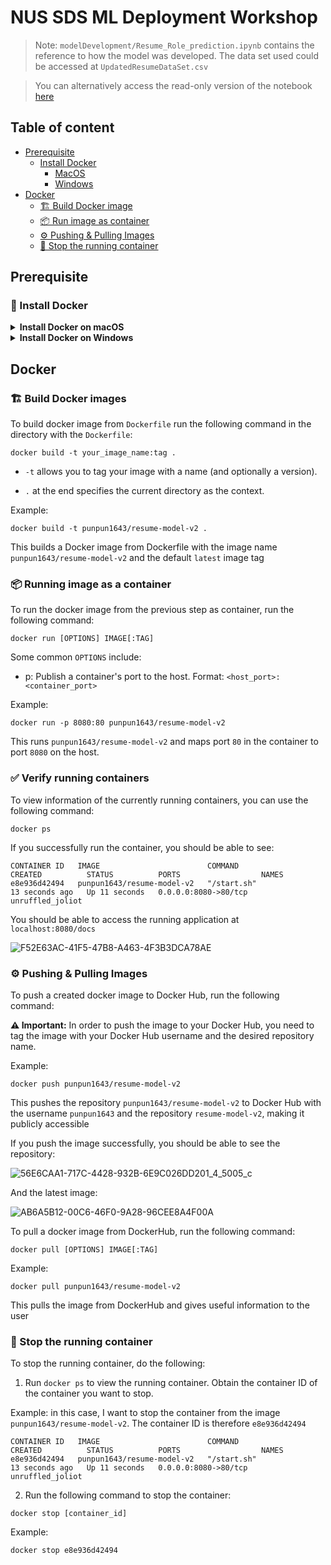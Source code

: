 # NUS SDS ML Deployment Workshop

> Note: `modelDevelopment/Resume_Role_prediction.ipynb` contains the reference to how the model was developed. The data set used could be accessed at `UpdatedResumeDataSet.csv`

> You can alternatively access the read-only version of the notebook [here](https://colab.research.google.com/drive/1UD4CwrGuFIYVA4l1ZvmagU6AzYQt43tU?usp=sharing)

## Table of content

- [Prerequisite](#prerequisite)
    - [Install Docker](#install-docker)
        - [MacOS](#installing-docker-on-macos)
        - [Windows](#installing-docker-on-windows)
- [Docker](#docker)
    - [🏗️ Build Docker image](#build-docker-images)
    - [📦 Run image as container](#running-image-as-a-container)
    - [⚙️ Pushing & Pulling Images](#⚙️-pushing--pulling-images)
    - [🛑 Stop the running container](#🛑-stop-the-running-container)

## Prerequisite

### 🚩 Install Docker

<details markdown="block">
<summary> <b>Install Docker on macOS</b> </summary>

#### Installing Docker on macOS

1. Prerequisites:
    - macOS must be version `10.14` or newer.

    - Virtualization must be enabled on your system (it usually is by default on modern Macs).

2. Download Docker Desktop for Mac:
    - Go to the official Docker website: [Docker Hub](https://hub.docker.com/)

    - Navigate to "Get Docker" or "Docker Desktop".

    - Download the Docker Desktop for Mac installer.

3. Install Docker:
    - Locate the downloaded `.dmg` file and double-click to open it.

    - Drag the Docker icon to the Applications folder.

4. Run Docker:
    - Open your Applications folder and click on the Docker app.

    - You'll see a Docker icon in the top status bar indicating that Docker is running.

    - The first time you run Docker, it might ask for privileged access. Grant the necessary permissions.

5. 🎉 Verify Installation:
    - Open Terminal.

    - Run `docker --version` to check the installed version.

        If successful, you should be able to see (note that the exact version could be different):

        ```
        Docker version 24.0.2, build cb74dfc
        ```

    - Run `docker run hello-world` to ensure Docker can pull and run images.

        If successful, you should be able to see:

        ```
        Hello from Docker!
        This message shows that your installation appears to be working correctly.

        To generate this message, Docker took the following steps:
        1. The Docker client contacted the Docker daemon.
        2. The Docker daemon pulled the "hello-world" image from the Docker Hub.
            (arm64v8)
        3. The Docker daemon created a new container from that image which runs the
            executable that produces the output you are currently reading.
        4. The Docker daemon streamed that output to the Docker client, which sent it
            to your terminal.

        To try something more ambitious, you can run an Ubuntu container with:
        $ docker run -it ubuntu bash

        Share images, automate workflows, and more with a free Docker ID:
        https://hub.docker.com/

        For more examples and ideas, visit:
        https://docs.docker.com/get-started/
        ```

### 🚩 Sign up for Docker Hub

If you don't have a Docker Hub account, create one [here](https://hub.docker.com/signup). This will be required for you to push and store your Docker image. 
</details>

<details markdown="block">
<summary> <b>Install Docker on Windows</b> </summary>

#### Installing Docker on Windows

1. Prerequisites:
    - Windows 10 64-bit: Pro, Enterprise, or Education (Build 16299 or later). For Windows 10 Home, ensure you're updated to at least version 2004 and follow additional steps during setup.

    - Hyper-V and Containers Windows features must be enabled. Docker will enable these for you, but if you're using a virtual machine, ensure that it's configured for virtualization.

2. Download Docker Desktop for Windows:
    - Go to the official Docker website: [Docker Hub](https://hub.docker.com/)

    - Navigate to "Get Docker" or "Docker Desktop".

    - Download the Docker Desktop for Windows installer.

3. Install Docker:
    - Locate the downloaded .exe file and double-click to run the installer.

    - Follow the installation wizard instructions. It may require a restart.

4. Run Docker:
    - Once installed, launch Docker from the Start menu or desktop icon.

    - Docker will start as a tray application.

    - The first time you start Docker, it might take some time to initialize and enable required features.

5. 🎉 Verify Installation:
    - Open Command Prompt or PowerShell.

    - Run `docker --version` to check the installed version.
        If successful, you should be able to see (note that the exact version could be different):

        ```
        Docker version 24.0.2, build cb74dfc
        ```

    - Run `docker run hello-world` to ensure Docker can pull and run images.

        If successful, you should be able to see:

        ```
        Hello from Docker!
        This message shows that your installation appears to be working correctly.

        To generate this message, Docker took the following steps:
        1. The Docker client contacted the Docker daemon.
        2. The Docker daemon pulled the "hello-world" image from the Docker Hub.
            (arm64v8)
        3. The Docker daemon created a new container from that image which runs the
            executable that produces the output you are currently reading.
        4. The Docker daemon streamed that output to the Docker client, which sent it
            to your terminal.

        To try something more ambitious, you can run an Ubuntu container with:
        $ docker run -it ubuntu bash

        Share images, automate workflows, and more with a free Docker ID:
        https://hub.docker.com/

        For more examples and ideas, visit:
        https://docs.docker.com/get-started/
        ```

(Windows 10 Home Users Only):
- Install the WSL 2 Linux kernel update package.

- Set WSL 2 as your default version with `wsl --set-default-version 2`.

### 🚩 Sign up for Docker Hub

If you don't have a Docker Hub account, create one [here](https://hub.docker.com/signup). This will be required for you to push and store your Docker image. 
</details>

## Docker

### 🏗️ Build Docker images

To build docker image from `Dockerfile` run the following command in the directory with the `Dockerfile`:

```
docker build -t your_image_name:tag .
```

- `-t` allows you to tag your image with a name (and optionally a version).

- `.` at the end specifies the current directory as the context.

Example:

```
docker build -t punpun1643/resume-model-v2 .   
```

This builds a Docker image from Dockerfile with the image name `punpun1643/resume-model-v2` and the default `latest` image tag 

### 📦 Running image as a container

To run the docker image from the previous step as container, run the following command: 

```
docker run [OPTIONS] IMAGE[:TAG]
```

Some common `OPTIONS` include:
- p: Publish a container's port to the host. Format: `<host_port>:<container_port>`

Example:

```
docker run -p 8080:80 punpun1643/resume-model-v2
```
This runs `punpun1643/resume-model-v2` and maps port `80` in the container to port `8080` on the host.

### ✅ Verify running containers

To view information of the currently running containers, you can use the following command:

```
docker ps
```

If you successfully run the container, you should be able to see:

```
CONTAINER ID   IMAGE                        COMMAND                  CREATED          STATUS          PORTS                  NAMES
e8e936d42494   punpun1643/resume-model-v2   "/start.sh"              13 seconds ago   Up 11 seconds   0.0.0.0:8080->80/tcp   unruffled_joliot
```

You should be able to access the running application at `localhost:8080/docs`

![F52E63AC-41F5-47B8-A463-4F3B3DCA78AE](https://github.com/Punpun1643/nus-sds-ml-deployment/assets/60144099/08c36f3c-450d-4197-95dd-a175fe4fd274)


### ⚙️ Pushing & Pulling Images

To push a created docker image to Docker Hub, run the following command: 

**⚠️ Important:** In order to push the image to your Docker Hub, you need to tag the image with your Docker Hub username and the desired repository name.

Example:

```
docker push punpun1643/resume-model-v2
```

This pushes the repository `punpun1643/resume-model-v2` to Docker Hub with the username `punpun1643` and the repository `resume-model-v2`, making it publicly accessible

If you push the image successfully, you should be able to see the repository:

![56E6CAA1-717C-4428-932B-6E9C026DD201_4_5005_c](https://github.com/Punpun1643/nus-sds-ml-deployment/assets/60144099/eafd65e2-c57e-41a2-9747-b5a750418736)


And the latest image:

![AB6A5B12-00C6-46F0-9A28-96CEE8A4F00A](https://github.com/Punpun1643/nus-sds-ml-deployment/assets/60144099/5f4240bd-ddcf-4ca4-a6f1-f30bd873f99e)


To pull a docker image from DockerHub, run the following command: 

```
docker pull [OPTIONS] IMAGE[:TAG]
```

Example:

```
docker pull punpun1643/resume-model-v2
```

This pulls the image from DockerHub and gives useful information to the user

### 🛑 Stop the running container 

To stop the running container, do the following:

1. Run `docker ps` to view the running container. Obtain the container ID of the container you want to stop.

Example: in this case, I want to stop the container from the image `punpun1643/resume-model-v2`. The container ID is therefore `e8e936d42494`
```
CONTAINER ID   IMAGE                        COMMAND                  CREATED          STATUS          PORTS                  NAMES
e8e936d42494   punpun1643/resume-model-v2   "/start.sh"              13 seconds ago   Up 11 seconds   0.0.0.0:8080->80/tcp   unruffled_joliot
```

2. Run the following command to stop the container:

```
docker stop [container_id]
```

Example:

```
docker stop e8e936d42494
```
